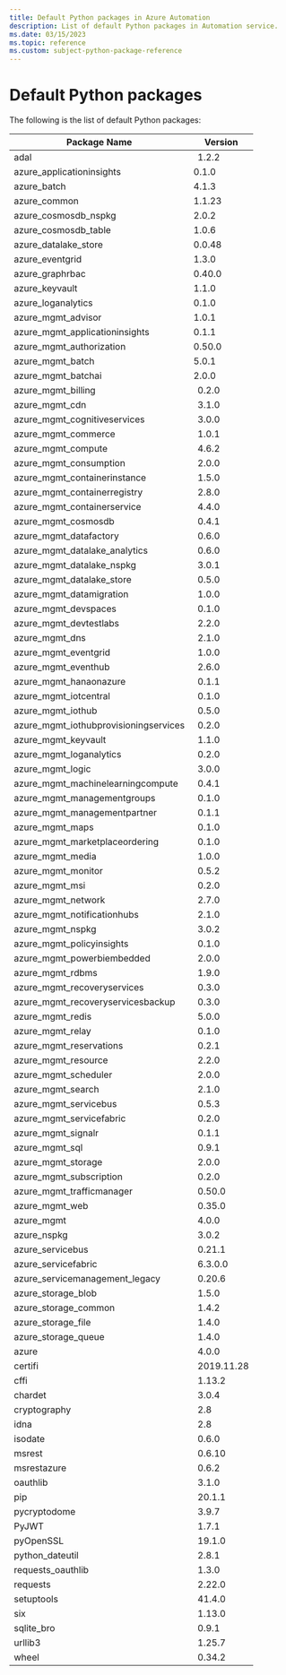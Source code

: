 ```yaml
---
title: Default Python packages in Azure Automation
description: List of default Python packages in Automation service.
ms.date: 03/15/2023
ms.topic: reference
ms.custom: subject-python-package-reference
---
```

# Default Python packages

The following is the list of default Python packages:

| **Package Name** | **Version** |
| --- | --- |
|adal |  1.2.2 | 
|azure_applicationinsights | 0.1.0 |
|azure_batch | 4.1.3 |
|azure_common | 1.1.23 |
|azure_cosmosdb_nspkg | 2.0.2 |
|azure_cosmosdb_table | 1.0.6 |
|azure_datalake_store | 0.0.48 |
|azure_eventgrid | 1.3.0 |
|azure_graphrbac |0.40.0 |
|azure_keyvault | 1.1.0 |
|azure_loganalytics| 0.1.0 | 
|azure_mgmt_advisor | 1.0.1 |
|azure_mgmt_applicationinsights | 0.1.1 |
|azure_mgmt_authorization | 0.50.0 |
|azure_mgmt_batch | 5.0.1 |
|azure_mgmt_batchai | 2.0.0 |
azure_mgmt_billing |  0.2.0 |
|azure_mgmt_cdn |  3.1.0 |
|azure_mgmt_cognitiveservices |  3.0.0 |
|azure_mgmt_commerce |  1.0.1 |
|azure_mgmt_compute |  4.6.2 |
|azure_mgmt_consumption |  2.0.0 | 
|azure_mgmt_containerinstance |  1.5.0 | 
|azure_mgmt_containerregistry |  2.8.0 |
|azure_mgmt_containerservice |  4.4.0 |
|azure_mgmt_cosmosdb |  0.4.1 | 
|azure_mgmt_datafactory |  0.6.0 |
|azure_mgmt_datalake_analytics |  0.6.0 | 
|azure_mgmt_datalake_nspkg |  3.0.1 |
|azure_mgmt_datalake_store |  0.5.0 |
|azure_mgmt_datamigration |  1.0.0 |
|azure_mgmt_devspaces |  0.1.0 |
|azure_mgmt_devtestlabs |  2.2.0 |
|azure_mgmt_dns |  2.1.0 |
|azure_mgmt_eventgrid |  1.0.0 |
|azure_mgmt_eventhub |  2.6.0 |
|azure_mgmt_hanaonazure |  0.1.1 |
|azure_mgmt_iotcentral |  0.1.0 
|azure_mgmt_iothub |  0.5.0 
|azure_mgmt_iothubprovisioningservices |  0.2.0 |
|azure_mgmt_keyvault |  1.1.0 |
|azure_mgmt_loganalytics |  0.2.0 |
|azure_mgmt_logic |  3.0.0 |
|azure_mgmt_machinelearningcompute |  0.4.1 |
|azure_mgmt_managementgroups |  0.1.0 |
|azure_mgmt_managementpartner |  0.1.1 |
|azure_mgmt_maps |  0.1.0 |
|azure_mgmt_marketplaceordering |  0.1.0 |
|azure_mgmt_media |  1.0.0 |
|azure_mgmt_monitor |  0.5.2 |
|azure_mgmt_msi |  0.2.0 |
|azure_mgmt_network |  2.7.0 |
|azure_mgmt_notificationhubs |  2.1.0 |
|azure_mgmt_nspkg |  3.0.2 |
|azure_mgmt_policyinsights |  0.1.0 |
|azure_mgmt_powerbiembedded |  2.0.0 |
|azure_mgmt_rdbms |  1.9.0 |
|azure_mgmt_recoveryservices |  0.3.0 |
|azure_mgmt_recoveryservicesbackup |  0.3.0 |
|azure_mgmt_redis |  5.0.0 |
|azure_mgmt_relay |  0.1.0 |
|azure_mgmt_reservations |  0.2.1 |
|azure_mgmt_resource |  2.2.0 |
|azure_mgmt_scheduler |  2.0.0 |
|azure_mgmt_search |  2.1.0 |
|azure_mgmt_servicebus |  0.5.3| 
|azure_mgmt_servicefabric |  0.2.0 |
|azure_mgmt_signalr |  0.1.1 |
|azure_mgmt_sql |  0.9.1 |
|azure_mgmt_storage |  2.0.0 |
|azure_mgmt_subscription |  0.2.0 |
|azure_mgmt_trafficmanager |  0.50.0 |
|azure_mgmt_web |  0.35.0 |
|azure_mgmt |  4.0.0 |
|azure_nspkg |  3.0.2 |
|azure_servicebus |  0.21.1 |
|azure_servicefabric |  6.3.0.0 |
|azure_servicemanagement_legacy |  0.20.6 |
|azure_storage_blob |  1.5.0 |
|azure_storage_common |  1.4.2| 
|azure_storage_file |  1.4.0 |
|azure_storage_queue |  1.4.0 |
|azure |  4.0.0 |
|certifi |  2019.11.28 |
|cffi |  1.13.2 |
|chardet |  3.0.4 |
|cryptography |  2.8 |
|idna |  2.8 |
|isodate |  0.6.0 |
|msrest |  0.6.10 |
|msrestazure |  0.6.2 |
|oauthlib |  3.1.0 |
|pip |  20.1.1 |
|pycryptodome |  3.9.7| 
|PyJWT |  1.7.1 |
|pyOpenSSL |  19.1.0 |
|python_dateutil |  2.8.1 |
|requests_oauthlib |  1.3.0| 
|requests |  2.22.0 |
|setuptools |  41.4.0 |
|six |  1.13.0 |
|sqlite_bro |  0.9.1 |
|urllib3 |  1.25.7 |
|wheel |  0.34.2 |

